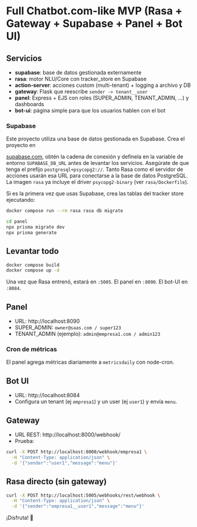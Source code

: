 # Full Chatbot.com-like MVP (Rasa + Gateway + Supabase + Panel + Bot UI)

## Servicios

- **supabase**: base de datos gestionada externamente
- **rasa**: motor NLU/Core con tracker_store en Supabase
- **action-server**: acciones custom (multi-tenant) + logging a archivo y DB
- **gateway**: Flask que reescribe `sender -> tenant__user`
- **panel**: Express + EJS con roles (SUPER_ADMIN, TENANT_ADMIN, ...) y dashboards
- **bot-ui**: página simple para que los usuarios hablen con el bot

### Supabase
Este proyecto utiliza una base de datos gestionada en Supabase. Crea el proyecto en

[supabase.com](https://supabase.com), obtén la cadena de conexión y defínela en la variable de entorno `SUPABASE_DB_URL` antes de levantar los servicios. Asegúrate de que tenga el prefijo `postgresql+psycopg2://`. Tanto Rasa como el servidor de acciones usarán esa URL para conectarse a la base de datos PostgreSQL. La imagen `rasa` ya incluye el driver `psycopg2-binary` (ver `rasa/Dockerfile`).

Si es la primera vez que usas Supabase, crea las tablas del tracker store ejecutando:

```bash
docker compose run --rm rasa rasa db migrate
```

```bash
cd panel
npx prisma migrate dev
npx prisma generate
```

## Levantar todo

```bash
docker compose build
docker compose up -d
```

Una vez que Rasa entrenó, estará en `:5005`. El panel en `:8090`. El bot-UI en `:8084`.

## Panel

- URL: http://localhost:8090
- SUPER_ADMIN: `owner@saas.com / super123`
- TENANT_ADMIN (ejemplo): `admin@empresa1.com / admin123`

### Cron de métricas
El panel agrega métricas diariamente a `metricsdaily` con node-cron.

## Bot UI

- URL: http://localhost:8084
- Configura un tenant (ej `empresa1`) y un user (ej `user1`) y envía `menu`.

## Gateway

- URL REST: http://localhost:8000/webhook/<tenant>
- Prueba:
```bash
curl -X POST http://localhost:8000/webhook/empresa1 \
  -H "Content-Type: application/json" \
  -d '{"sender":"user1","message":"menu"}'
```

## Rasa directo (sin gateway)
```bash
curl -X POST http://localhost:5005/webhooks/rest/webhook \
  -H "Content-Type: application/json" \
  -d '{"sender":"empresa1__user1","message":"menu"}'
```

¡Disfruta! 💪
